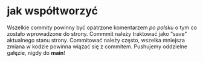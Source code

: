 # jak współtworzyć

Wszelkie commity powinny być opatrzone komentarzem *po polsku* o tym co zostało wprowadzone do strony. Commmit należy traktować jako "save" aktualnego stanu strony.
Commitować należy często, wszelka mniejsza zmiana w kodzie powinna wiązać się z commitem. Pushujemy oddzielne gałęzie, nigdy do **main**!
